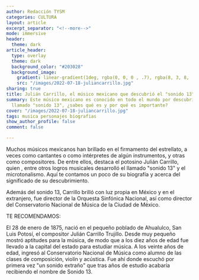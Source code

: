 ```yaml
---
author: Redacción TYSM
categories: CULTURA
layout: article
excerpt_separator: "<!--more-->"
mode: immersive
header:
  theme: dark
article_header:
  type: overlay
  theme: dark
  background_color: "#203028"
  background_image:
    gradient: linear-gradient(1deg, rgba(0, 0, 0 , .7), rgba(8, 3, 8, .9))
    src: "/images/2022-07-18-juliancarrillo.jpg"
sharing: true
title: Julián Carrillo, el músico mexicano que descubrió el "sonido 13"
summary: Este músico mexicano es conocido en todo el mundo por descubrir o crear el
  llamado "sonido 13", ¿sabes qué es y por qué es importante?
cover: "/images/2022-07-18-juliancarrillo.jpg"
tags: musica personajes biografias
show_author_profile: false
comment: false

---
```

Muchos músicos mexicanos han brillado en el firmamento del estrellato, a veces como cantantes o como intérpretes de algún instrumentos, y otras como compositores. De entre ellos, destaca el potosino Julián Carrillo, quien , entre otros logros musicales desarrolló el llamado "sonido 13" y el microtonalismo. Aquí te contamos un poco de su biografía y acerca del significado de su descubrimiento.

Además del sonido 13, Carrillo brilló con luz propia en México y en el extranjero, fue director de la Orquesta Sinfónica Nacional, así como director del Conservatorio Nacional de Música de la Ciudad de México.

TE RECOMENDAMOS:

El 28 de enero de 1875, nació en el pequeño poblado de Ahualulco, San Luis Potosí, el compositor Julián Carrillo Trujillo. Desde muy pequeño mostró aptitudes para la música, de modo que a los diez años de edad fue llevado a la capital del estado para estudiar música. A los veinte años de edad, ingresó al Conservatorio Nacional de Música como alumno de las clases de composición, violín y acústica. Fue ahí donde escuchó por primera vez "un sonido extraño" que tras años de estudio acabaría recibiendo el nombre de Sonido 13.
